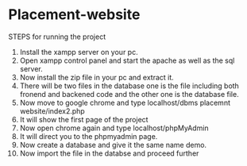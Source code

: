# Placement-website
STEPS for running the project 
1. Install the xampp server on your pc.
2. Open xampp control panel and start the apache 
as well as the sql server.
3. Now install the zip file in your pc and extract it.
4. There will be two files in the database one is the 
file including both fronend and backened code 
and the other one is the database file.
5. Now move to google chrome and type 
localhost/dbms placemnt website/index2.php
6. It will show the first page of the project
7. Now open chrome again and type 
localhost/phpMyAdmin
8. It will direct you to the phpmyadmin page.
9. Now create a database and give it the same 
name demo.
10. Now import the file in the databse and 
proceed further
